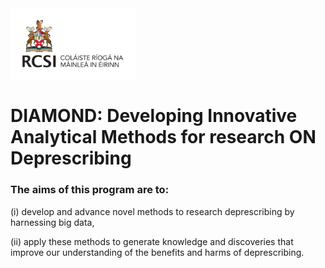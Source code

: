 <img src="assets/imgs/RCSI-Royal_Irish-Primary_Logo_CMYK_Jun24.png" width="200" />

# DIAMOND: Developing Innovative Analytical Methods for research ON Deprescribing

### The aims of this program are to: 

(i) develop and advance novel methods to research deprescribing by harnessing big data, 

(ii) apply these methods to generate knowledge and discoveries that improve our understanding of the benefits and harms of deprescribing. 
